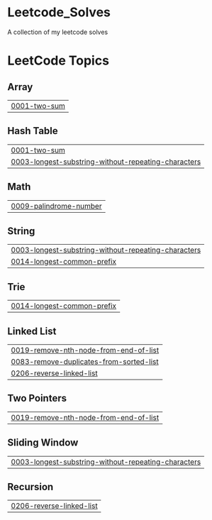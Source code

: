# Leetcode_Solves
A collection of my leetcode solves

<!---LeetCode Topics Start-->
# LeetCode Topics
## Array
|  |
| ------- |
| [0001-two-sum](https://github.com/forsakeshaik/Leetcode_Solves/tree/master/0001-two-sum) |
## Hash Table
|  |
| ------- |
| [0001-two-sum](https://github.com/forsakeshaik/Leetcode_Solves/tree/master/0001-two-sum) |
| [0003-longest-substring-without-repeating-characters](https://github.com/forsakeshaik/Leetcode_Solves/tree/master/0003-longest-substring-without-repeating-characters) |
## Math
|  |
| ------- |
| [0009-palindrome-number](https://github.com/forsakeshaik/Leetcode_Solves/tree/master/0009-palindrome-number) |
## String
|  |
| ------- |
| [0003-longest-substring-without-repeating-characters](https://github.com/forsakeshaik/Leetcode_Solves/tree/master/0003-longest-substring-without-repeating-characters) |
| [0014-longest-common-prefix](https://github.com/forsakeshaik/Leetcode_Solves/tree/master/0014-longest-common-prefix) |
## Trie
|  |
| ------- |
| [0014-longest-common-prefix](https://github.com/forsakeshaik/Leetcode_Solves/tree/master/0014-longest-common-prefix) |
## Linked List
|  |
| ------- |
| [0019-remove-nth-node-from-end-of-list](https://github.com/forsakeshaik/Leetcode_Solves/tree/master/0019-remove-nth-node-from-end-of-list) |
| [0083-remove-duplicates-from-sorted-list](https://github.com/forsakeshaik/Leetcode_Solves/tree/master/0083-remove-duplicates-from-sorted-list) |
| [0206-reverse-linked-list](https://github.com/forsakeshaik/Leetcode_Solves/tree/master/0206-reverse-linked-list) |
## Two Pointers
|  |
| ------- |
| [0019-remove-nth-node-from-end-of-list](https://github.com/forsakeshaik/Leetcode_Solves/tree/master/0019-remove-nth-node-from-end-of-list) |
## Sliding Window
|  |
| ------- |
| [0003-longest-substring-without-repeating-characters](https://github.com/forsakeshaik/Leetcode_Solves/tree/master/0003-longest-substring-without-repeating-characters) |
## Recursion
|  |
| ------- |
| [0206-reverse-linked-list](https://github.com/forsakeshaik/Leetcode_Solves/tree/master/0206-reverse-linked-list) |
<!---LeetCode Topics End-->
